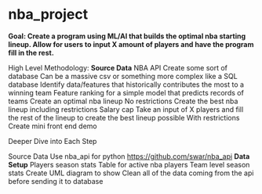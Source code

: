 # nba_project
**Goal: Create a program using ML/AI that builds the optimal nba starting lineup. Allow for users to input X amount of players and have the program fill in the rest.**

High Level Methodology:
**Source Data**
  NBA API
Create some sort of database
  Can be a massive csv or something more complex like a SQL database
Identify data/features that historically contributes the most to a winning team
  Feature ranking for a simple model that predicts records of teams
Create an optimal nba lineup
  No restrictions
Create the best nba lineup including restrictions
  Salary cap
Take an input of X players and fill the rest of the lineup to create the best lineup possible
  With restrictions
Create mini front end demo

Deeper Dive into Each Step

Source Data
Use nba_api for python
  https://github.com/swar/nba_api
**Data Setup**
Players season stats
    Table for active nba players
  Team level season stats
  Create UML diagram to show
Clean all of the data coming from the api before sending it to database

